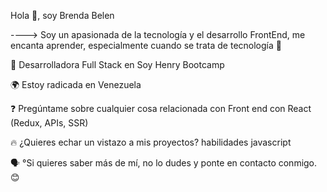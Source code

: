 Hola 👋, soy Brenda Belen

----> Soy un apasionada de la tecnología y el desarrollo FrontEnd, me encanta aprender, especialmente cuando se trata de tecnología 🔭

📖 Desarrolladora Full Stack en Soy Henry Bootcamp

🌍 Estoy radicada en Venezuela

❓ Pregúntame sobre cualquier cosa relacionada con Front end con React (Redux, APIs, SSR)

🔥 ¿Quieres echar un vistazo a mis proyectos? 
habilidades javascript

🗣️  °Si quieres saber más de mí, no lo dudes y ponte en contacto conmigo.😊


